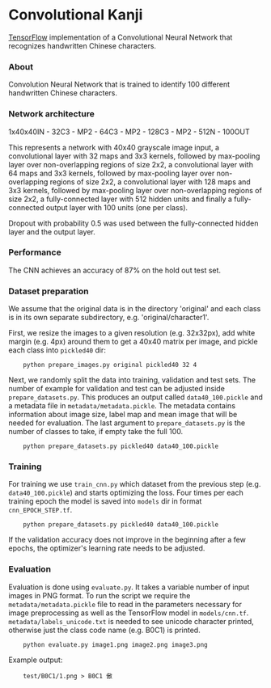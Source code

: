 Convolutional Kanji
====

[TensorFlow](https://www.tensorflow.org/) implementation of a Convolutional Neural Network that recognizes handwritten Chinese characters.


### About

Convolution Neural Network that is trained to identify 100 different handwritten Chinese characters.

### Network architecture

1x40x40IN - 32C3 - MP2 - 64C3 - MP2 - 128C3 - MP2 - 512N - 100OUT


This represents a network with 40x40 grayscale image input,
a convolutional layer with 32 maps and 3x3 kernels, followed by max-pooling layer over non-overlapping regions of size 2x2,
a convolutional layer with 64 maps and 3x3 kernels, followed by max-pooling layer over non-overlapping regions of size 2x2,
a convolutional layer with 128 maps and 3x3 kernels, followed by max-pooling layer over non-overlapping regions of size 2x2,
a fully-connected layer with 512 hidden units and finally a fully-connected output layer with 100 units (one per class).

Dropout with probability 0.5 was used between the fully-connected hidden layer and the output layer.


### Performance

The CNN achieves an accuracy of 87% on the hold out test set.


### Dataset preparation

We assume that the original data is in the directory 'original' and each class is in its own separate subdirectory, e.g. 'original/character1'.

First, we resize the images to a given resolution (e.g. 32x32px), add white margin (e.g. 4px) around them to get a 40x40 matrix per image, and pickle each class into `pickled40` dir:

        python prepare_images.py original pickled40 32 4

Next, we randomly split the data into training, validation and test sets. The number of example for validation and test can be adjusted inside `prepare_datasets.py`. This produces an output called `data40_100.pickle` and a metadata file in `metadata/metadata.pickle`. The metadata contains information about image size, label map and mean image that will be needed for evaluation. The last argument to `prepare_datasets.py` is the number of classes to take, if empty take the full 100. 

        python prepare_datasets.py pickled40 data40_100.pickle

### Training

For training we use `train_cnn.py` which dataset from the previous step (e.g. `data40_100.pickle`) and starts optimizing the loss. Four times per each training epoch the model is saved into `models` dir in format `cnn_EPOCH_STEP.tf`.

        python prepare_datasets.py pickled40 data40_100.pickle

If the validation accuracy does not improve in the beginning after a few epochs, the optimizer's learning rate needs to be adjusted.

### Evaluation

Evaluation is done using `evaluate.py`. It takes a variable number of input images in PNG format. To run the script we require the `metadata/metadata.pickle` file to read in the parameters necessary for image preprocessing as well as the TensorFlow model in `models/cnn.tf`. `metadata/labels_unicode.txt` is needed to see unicode character printed, otherwise just the class code name (e.g. B0C1) is printed.

        python evaluate.py image1.png image2.png image3.png

Example output:
        
        test/B0C1/1.png > B0C1 傲
